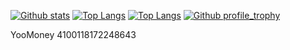 [![Github stats](https://github-readme-stats.vercel.app/api?username=Piterden&hide_border=true&count_private=true&show_icons=true&theme=vision-friendly-dark&include_all_commits=true)](https://github.com/Piterden)
[![Top Langs](https://github-readme-stats.vercel.app/api/top-langs/?username=Piterden&hide=smarty,java,actionscript&hide_border=true&theme=vision-friendly-dark&langs_count=10&layout=compact)](https://github.com/Piterden)
[![Top Langs](https://github-readme-streak-stats.herokuapp.com/?user=Piterden&stroke=ffdfff&background=1c1917&ring=FF3C41&fire=FF3C41&currStreakNum=ffdfff&currStreakLabel=FF3C41&sideNums=ffdfff&sideLabels=ffdfff&dates=ffdfff&hide_border=true)](https://github.com/Piterden)
[![Github profile_trophy](https://github-profile-trophy.vercel.app/?username=piterden&theme=dracula&row=2&column=4&no-bg=true&margin-h=15&margin-w=15)](https://github.com/Piterden)

YooMoney 4100118172248643
